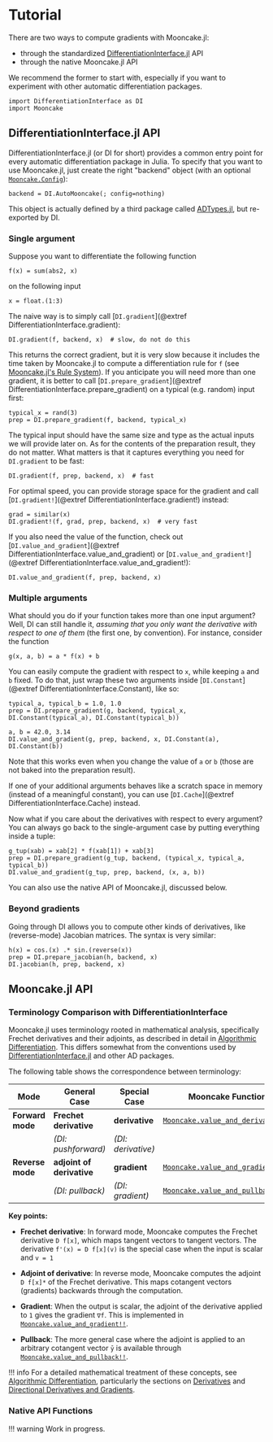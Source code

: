 # Tutorial

There are two ways to compute gradients with Mooncake.jl:

- through the standardized [DifferentiationInterface.jl](https://github.com/JuliaDiff/DifferentiationInterface.jl) API
- through the native Mooncake.jl API

We recommend the former to start with, especially if you want to experiment with other automatic differentiation packages.

```@example tuto
import DifferentiationInterface as DI
import Mooncake
```

## DifferentiationInterface.jl API

DifferentiationInterface.jl (or DI for short) provides a common entry point for every automatic differentiation package in Julia.
To specify that you want to use Mooncake.jl, just create the right "backend" object (with an optional [`Mooncake.Config`](@ref)):

```@example tuto
backend = DI.AutoMooncake(; config=nothing)
```

This object is actually defined by a third package called [ADTypes.jl](https://github.com/SciML/ADTypes.jl), but re-exported by DI.

### Single argument

Suppose you want to differentiate the following function

```@example tuto
f(x) = sum(abs2, x)
```

on the following input

```@example tuto
x = float.(1:3)
```

The naive way is to simply call [`DI.gradient`](@extref DifferentiationInterface.gradient):

```@example tuto
DI.gradient(f, backend, x)  # slow, do not do this
```

This returns the correct gradient, but it is very slow because it includes the time taken by Mooncake.jl to compute a differentiation rule for `f` (see [Mooncake.jl's Rule System](@ref)).
If you anticipate you will need more than one gradient, it is better to call [`DI.prepare_gradient`](@extref DifferentiationInterface.prepare_gradient) on a typical (e.g. random) input first:

```@example tuto
typical_x = rand(3)
prep = DI.prepare_gradient(f, backend, typical_x)
```

The typical input should have the same size and type as the actual inputs we will provide later on.
As for the contents of the preparation result, they do not matter.
What matters is that it captures everything you need for `DI.gradient` to be fast:

```@example tuto
DI.gradient(f, prep, backend, x)  # fast
```

For optimal speed, you can provide storage space for the gradient and call [`DI.gradient!`](@extref DifferentiationInterface.gradient!) instead:

```@example tuto
grad = similar(x)
DI.gradient!(f, grad, prep, backend, x)  # very fast
```

If you also need the value of the function, check out [`DI.value_and_gradient`](@extref DifferentiationInterface.value_and_gradient) or [`DI.value_and_gradient!`](@extref DifferentiationInterface.value_and_gradient!):

```@example tuto
DI.value_and_gradient(f, prep, backend, x)
```

### Multiple arguments

What should you do if your function takes more than one input argument?
Well, DI can still handle it, _assuming that you only want the derivative with respect to one of them_ (the first one, by convention).
For instance, consider the function

```@example tuto
g(x, a, b) = a * f(x) + b
```

You can easily compute the gradient with respect to `x`, while keeping `a` and `b` fixed.
To do that, just wrap these two arguments inside [`DI.Constant`](@extref DifferentiationInterface.Constant), like so:

```@example tuto
typical_a, typical_b = 1.0, 1.0
prep = DI.prepare_gradient(g, backend, typical_x, DI.Constant(typical_a), DI.Constant(typical_b))

a, b = 42.0, 3.14
DI.value_and_gradient(g, prep, backend, x, DI.Constant(a), DI.Constant(b))
```

Note that this works even when you change the value of `a` or `b` (those are not baked into the preparation result).

If one of your additional arguments behaves like a scratch space in memory (instead of a meaningful constant), you can use [`DI.Cache`](@extref DifferentiationInterface.Cache) instead.

Now what if you care about the derivatives with respect to every argument?
You can always go back to the single-argument case by putting everything inside a tuple:

```@example tuto
g_tup(xab) = xab[2] * f(xab[1]) + xab[3]
prep = DI.prepare_gradient(g_tup, backend, (typical_x, typical_a, typical_b))
DI.value_and_gradient(g_tup, prep, backend, (x, a, b))
```

You can also use the native API of Mooncake.jl, discussed below.

### Beyond gradients

Going through DI allows you to compute other kinds of derivatives, like (reverse-mode) Jacobian matrices.
The syntax is very similar:

```@example tuto
h(x) = cos.(x) .* sin.(reverse(x))
prep = DI.prepare_jacobian(h, backend, x)
DI.jacobian(h, prep, backend, x)
```

## Mooncake.jl API

### Terminology Comparison with DifferentiationInterface

Mooncake.jl uses terminology rooted in mathematical analysis, specifically Frechet derivatives and their adjoints, as described in detail in [Algorithmic Differentiation](@ref). This differs somewhat from the conventions used by [DifferentiationInterface.jl](https://github.com/JuliaDiff/DifferentiationInterface.jl) and other AD packages.

The following table shows the correspondence between terminology:

| **Mode** | **General Case** | **Special Case** | **Mooncake Function** |
|----------|------------------|------------------|----------------------|
| **Forward mode** | **Frechet derivative** | **derivative** | [`Mooncake.value_and_derivative!!`](@ref) |
| | *(DI: pushforward)* | *(DI: derivative)* | |
| **Reverse mode** | **adjoint of derivative** | **gradient** | [`Mooncake.value_and_gradient!!`](@ref) |
| | *(DI: pullback)* | *(DI: gradient)* | [`Mooncake.value_and_pullback!!`](@ref) |

**Key points:**

- **Frechet derivative**: In forward mode, Mooncake computes the Frechet derivative `D f[x]`, which maps tangent vectors to tangent vectors. The derivative `f'(x) = D f[x](v)` is the special case when the input is scalar and `v = 1`

- **Adjoint of derivative**: In reverse mode, Mooncake computes the adjoint `D f[x]*` of the Frechet derivative. This maps cotangent vectors (gradients) backwards through the computation.

- **Gradient**: When the output is scalar, the adjoint of the derivative applied to `1` gives the gradient `∇f`. This is implemented in [`Mooncake.value_and_gradient!!`](@ref).

- **Pullback**: The more general case where the adjoint is applied to an arbitrary cotangent vector `ȳ` is available through [`Mooncake.value_and_pullback!!`](@ref).

!!! info
    For a detailed mathematical treatment of these concepts, see [Algorithmic Differentiation](@ref), particularly the sections on [Derivatives](@ref) and [Directional Derivatives and Gradients](@ref).

### Native API Functions

!!! warning
    Work in progress.

